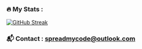 ### :fire: My Stats :

[![GitHub Streak](http://github-readme-streak-stats.herokuapp.com?user=spreadmycode&theme=dark&background=000000)](https://git.io/streak-stats) 

### 📬 Contact : spreadmycode@outlook.com

